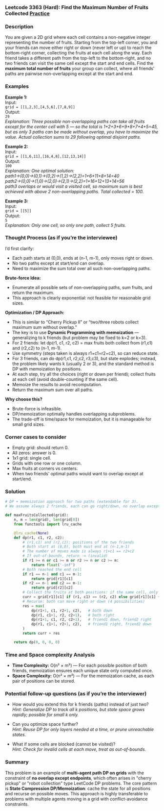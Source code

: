 ### Leetcode 3363 (Hard): Find the Maximum Number of Fruits Collected [Practice](https://leetcode.com/problems/find-the-maximum-number-of-fruits-collected)

### Description  
You are given a 2D grid where each cell contains a non-negative integer representing the number of fruits. Starting from the top-left corner, you and your friends can move either right or down (never left or up) to reach the bottom-right corner, collecting the fruits at each cell along the way. Each friend takes a different path from the top-left to the bottom-right, and no two friends can visit the same cell except the start and end cells. Find the **maximum total number of fruits** your group can collect, where all friends' paths are pairwise non-overlapping except at the start and end.

### Examples  

**Example 1:**  
Input:  
`grid = [[1,2,3],[4,5,6],[7,8,9]]`  
Output:  
`29`  
*Explanation: Three possible non-overlapping paths can take all fruits except for the center cell with 5 — so the total is 1+2+3+6+9+8+7+4+5=45, but as only 3 paths can be made without overlap, you have to maximize the value. Actual collection sums to 29 following optimal disjoint paths.*

**Example 2:**  
Input:  
`grid = [[1,6,11],[16,4,8],[12,13,14]]`  
Output:  
`100`  
*Explanation: One optimal solution: path1→(0,0)→(0,1)→(0,2)→(1,2)→(2,2)=1+6+11+8+14=40  
path2→(0,0)→(1,0)→(2,0)→(2,1)→(2,2)=1+16+12+13+14=56  
path3 overlaps or would visit a visited cell, so maximum sum is best achieved with above 2 non-overlapping paths. Total collected = 100.*

**Example 3:**  
Input:  
`grid = [[5]]`  
Output:  
`5`  
*Explanation: Only one cell, so only one path, collect 5 fruits.*

### Thought Process (as if you’re the interviewee)  
I’d first clarify:  
- Each path starts at (0,0), ends at (n-1, m-1), only moves right or down.  
- No two paths except at start/end can overlap.
- Need to maximize the sum total over all such non-overlapping paths.

**Brute-force Idea:**  
- Enumerate all possible sets of non-overlapping paths, sum fruits, and return the maximum.  
- This approach is clearly exponential: not feasible for reasonable grid sizes.

**Optimization / DP Approach:**  
- This is similar to “Cherry Pickup II” or “two/three robots collect maximum sum without overlap.”  
- The key is to use **Dynamic Programming with memoization** — generalizing to k friends (but problem may be fixed to k=2 or k=3).
- For 2 friends: let dp(r1, c1, r2, c2) = max fruits both collect from (r1,c1) and (r2,c2) to (n-1, m-1).
- Use symmetry (steps taken is always r1+c1=r2+c2), so can reduce state.
- For 3 friends, can do dp(r1,c1, r2,c2, r3,c3), but state explodes; instead, the problem likely wants k (usually 2 or 3), and the standard method is DP with memoization by positions.
- At each step, try all the choices (right or down per friend); collect fruits at each cell (avoid double-counting if the same cell).
- Memoize the results to avoid recomputation.
- Return the maximum sum over all paths.

**Why choose this?**  
- Brute-force is infeasible.
- DP/memoization optimally handles overlapping subproblems.  
- The trade-off is time/space for memoization, but it is manageable for small grid sizes.

### Corner cases to consider  
- Empty grid: should return 0.  
- All zeros: answer is 0.  
- 1x1 grid: single cell.  
- Grids with one row or one column.  
- Max fruits at corners vs centers.  
- When two friends' optimal paths would want to overlap except at start/end.

### Solution

```python
# DP + memoization approach for two paths (extendable for 3).
# We assume always 2 friends, each can go right/down, no overlap except at (0,0) and (n-1,m-1).

def maxFruitsCollected(grid):
    n, m = len(grid), len(grid[0])
    from functools import lru_cache

    @lru_cache(None)
    def dp(r1, c1, r2, c2):
        # (r1,c1) and (r2,c2): positions of the two friends
        # Both start at (0,0), both must end at (n-1,m-1)
        # The number of moves made is always r1+c1 == r2+c2
        # If out-of-bounds, return -∞ (invalid)
        if r1 >= n or c1 >= m or r2 >= n or c2 >= m:
            return float('-inf')
        # Both reached the end cell
        if r1 == n-1 and c1 == m-1:
            return grid[r1][c1]
        if r2 == n-1 and c2 == m-1:
            return grid[r2][c2]
        # Collect the fruits at both positions: if the same cell, only count once
        curr = grid[r1][c1] if (r1, c1) == (r2, c2) else grid[r1][c1] + grid[r2][c2]
        # Recurse: both can move right or down (4 possibilities)
        res = max(
            dp(r1+1, c1, r2+1, c2),   # both down
            dp(r1, c1+1, r2, c2+1),   # both right
            dp(r1+1, c1, r2, c2+1),   # friend1 down, friend2 right
            dp(r1, c1+1, r2+1, c2),   # friend1 right, friend2 down
        )
        return curr + res

    return dp(0, 0, 0, 0)
```

### Time and Space complexity Analysis  

- **Time Complexity:** O(n² × m²) — For each possible position of both friends, memoization ensures each unique state only computed once.
- **Space Complexity:** O(n² × m²) — For the memoization cache, as each pair of positions can be stored.

### Potential follow-up questions (as if you’re the interviewer)  

- How would you extend this for k friends (paths) instead of just two?  
  *Hint: Generalize DP to track all k positions, but state space grows rapidly; possible for small k only.*

- Can you optimize space further?  
  *Hint: Reuse DP for only layers needed at a time, or prune unreachable states.*

- What if some cells are blocked (cannot be visited)?  
  *Hint: Check for invalid cells at each move, treat as out-of-bounds.*

### Summary
This problem is an example of **multi-agent path DP on grids** with the constraint of **no overlap except endpoints**, which often arises in "cherry pickup" or "robot collection" type LeetCode DP problems. The core pattern is **State Compression DP/Memoization**: cache the state for all positions and recurse on possible moves. This approach is highly transferable to problems with multiple agents moving in a grid with conflict-avoidance constraints.